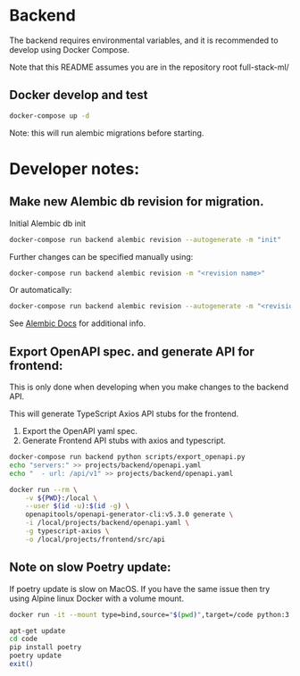 # Backend

The backend requires environmental variables, and it is recommended to develop using Docker Compose.

Note that this README assumes you are in the repository root full-stack-ml/

## Docker develop and test
```bash
docker-compose up -d
```

Note: this will run alembic migrations before starting.

# Developer notes:

## Make new Alembic db revision for migration.
Initial Alembic db init
```bash
docker-compose run backend alembic revision --autogenerate -m "init"
```

Further changes can be specified manually using:
```bash
docker-compose run backend alembic revision -m "<revision name>"
```
Or automatically:
```bash
docker-compose run backend alembic revision --autogenerate -m "<revision name>"
```

See [Alembic Docs](https://alembic.sqlalchemy.org/en/latest/tutorial.html) for additional info.

## Export OpenAPI spec. and generate API for frontend:
This is only done when developing when you make changes to the backend API.

This will generate TypeScript Axios API stubs for the frontend.

1. Export the OpenAPI yaml spec.
2. Generate Frontend API stubs with axios and typescript.

```bash
docker-compose run backend python scripts/export_openapi.py
echo "servers:" >> projects/backend/openapi.yaml
echo "  - url: /api/v1" >> projects/backend/openapi.yaml

docker run --rm \
    -v ${PWD}:/local \
    --user $(id -u):$(id -g) \
    openapitools/openapi-generator-cli:v5.3.0 generate \
    -i /local/projects/backend/openapi.yaml \
    -g typescript-axios \
    -o /local/projects/frontend/src/api
```

## Note on slow Poetry update:
If poetry update is slow on MacOS. If you have the same issue then try using Alpine linux Docker with a volume mount.

```bash
docker run -it --mount type=bind,source="$(pwd)",target=/code python:3.9 bash
```
```bash
apt-get update
cd code
pip install poetry
poetry update
exit()
```